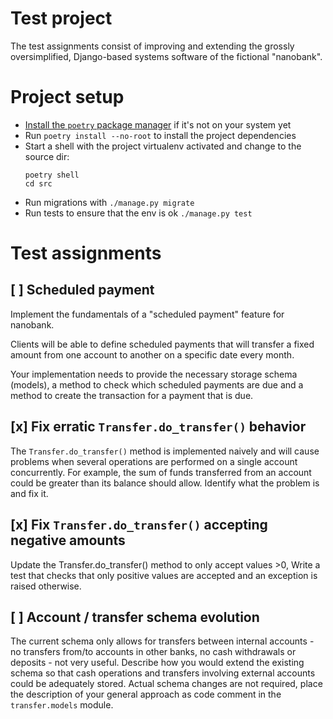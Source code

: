 # Test project
The test assignments consist of improving and extending the grossly oversimplified, Django-based systems software of the fictional "nanobank".

# Project setup
- [Install the `poetry` package manager](https://python-poetry.org/docs/#installation) if it's not on your system yet
- Run `poetry install --no-root` to install the project dependencies
- Start a shell with the project virtualenv activated and change to the source dir:
    ```
    poetry shell
    cd src
    ```
- Run migrations with `./manage.py migrate`
- Run tests to ensure that the env is ok `./manage.py test`


# Test assignments

## [ ] Scheduled payment
Implement the fundamentals of a "scheduled payment" feature for nanobank.

Clients will be able to define scheduled payments that will transfer a fixed amount from one account to another on a specific date every month.

Your implementation needs to provide the necessary storage schema (models), a method to check which scheduled payments are due and a method to create the transaction for a payment that is due.

## [x] Fix erratic `Transfer.do_transfer()` behavior
The `Transfer.do_transfer()` method is implemented naively and will cause problems when several operations are performed on a single account concurrently. For example, the sum of funds transferred from an account could be greater than its balance should allow. Identify what the problem is and fix it.

## [x] Fix `Transfer.do_transfer()` accepting negative amounts
Update the Transfer.do_transfer() method to only accept values >0, Write a test that checks that only positive values are accepted and an exception is raised otherwise.

## [ ] Account / transfer schema evolution
The current schema only allows for transfers between internal accounts - no transfers from/to accounts in other banks, no cash withdrawals or deposits - not very useful. Describe how you would extend the existing schema so that cash operations and transfers involving external accounts could be adequately stored. Actual schema changes are not required, place the description of your general approach as code comment in the `transfer.models` module.
